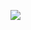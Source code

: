 ![](https://www.google.com/url?sa=i&url=https%3A%2F%2Fg1.globo.com%2Fnatureza%2Fnoticia%2Fmacaco-da-selfie-pode-desaparecer-na-indonesia-por-causa-de-sua-carne.ghtml&psig=AOvVaw3Tu1oUiufUEIZNDuN19PoZ&ust=1723925069016000&source=images&cd=vfe&opi=89978449&ved=0CBAQjRxqFwoTCIjAz7yn-ocDFQAAAAAdAAAAABAE)
